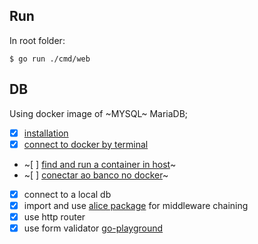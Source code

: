 ## Run

In root folder:

```
$ go run ./cmd/web
```

## DB

Using docker image of ~MYSQL~ MariaDB;
 - [x] [installation](https://plus.diolinux.com.br/t/dica-como-instalar-o-mysql-no-docker-e-conectar-no-dbeaver-atualizado-08-2022/47274)
 - [x] [connect to docker by terminal](https://baumannalexj.medium.com/connect-your-db-tool-to-a-dockerized-mysql-server-container-bc18853524ed)
 - ~[ ] [find and run a container in host]()~
 - ~[ ] [conectar ao banco no docker]()~
 - [x] connect to a local db
 - [x] import and use [alice package](https://github.com/justinas/alice) for middleware chaining
 - [X] use http router [](https://github.com/julienschmidt/httprouter")
 - [X] use form validator [go-playground](https://github.com/go-playground/form/v4)
